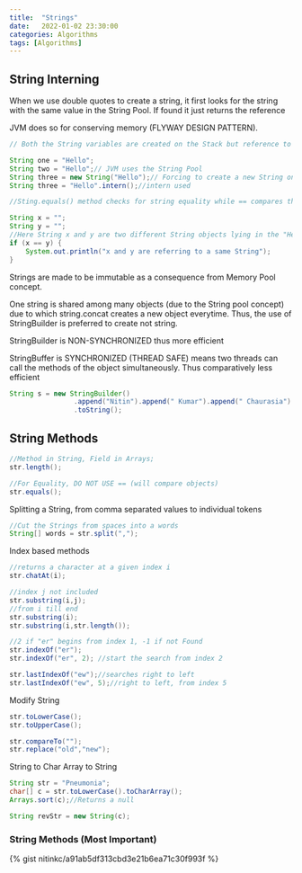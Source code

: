 ```yaml
---
title:  "Strings"
date:   2022-01-02 23:30:00
categories: Algorithms
tags: [Algorithms]
---
```


## String Interning

When we use double quotes to create a string, it first looks for the string with the same value in the String Pool. If found it just returns the reference

JVM does so for conserving memory (FLYWAY DESIGN PATTERN).

```java
// Both the String variables are created on the Stack but reference to the same String on heap

String one = "Hello";
String two = "Hello";// JVM uses the String Pool
String three = new String("Hello");// Forcing to create a new String on Heap
String three = "Hello".intern();//intern used
```


```java
//Sting.equals() method checks for string equality while == compares the references

String x = "";
String y = "";
//Here String x and y are two different String objects lying in the "Heap" pointing to the same reference.
if (x == y) {
    System.out.println("x and y are referring to a same String");
}
``` 

Strings are made to be immutable as a consequence from Memory Pool concept.

One string is shared among many objects (due to the String pool concept) due to which string.concat creates a new object everytime. Thus, the use of StringBuilder is preferred to create not string.

StringBuilder is NON-SYNCHRONIZED thus more efficient

StringBuffer is SYNCHRONIZED (THREAD SAFE) means two threads can call the methods of the object simultaneously. Thus comparatively less efficient

```java
String s = new StringBuilder()
                .append("Nitin").append(" Kumar").append(" Chaurasia")
                .toString();
```
## String Methods

```java
//Method in String, Field in Arrays;
str.length();

//For Equality, DO NOT USE == (will compare objects)
str.equals();
```

Splitting a String, from comma separated values to individual tokens
```java
//Cut the Strings from spaces into a words
String[] words = str.split(",");
```

Index based methods
```java
//returns a character at a given index i
str.chatAt(i);

//index j not included
str.substring(i,j);
//from i till end
str.substring(i);
str.substring(i,str.length());

//2 if "er" begins from index 1, -1 if not Found
str.indexOf("er");
str.indexOf("er", 2); //start the search from index 2

str.lastIndexOf("ew");//searches right to left
str.lastIndexOf("ew", 5);//right to left, from index 5
```

Modify String
```java
str.toLowerCase();
str.toUpperCase();

str.compareTo("");
str.replace("old","new");
```

String to Char Array to String
```java
String str = "Pneumonia";
char[] c = str.toLowerCase().toCharArray();
Arrays.sort(c);//Returns a null

String revStr = new String(c);
```

### String Methods (Most Important)
{% gist nitinkc/a91ab5df313cbd3e21b6ea71c30f993f %}